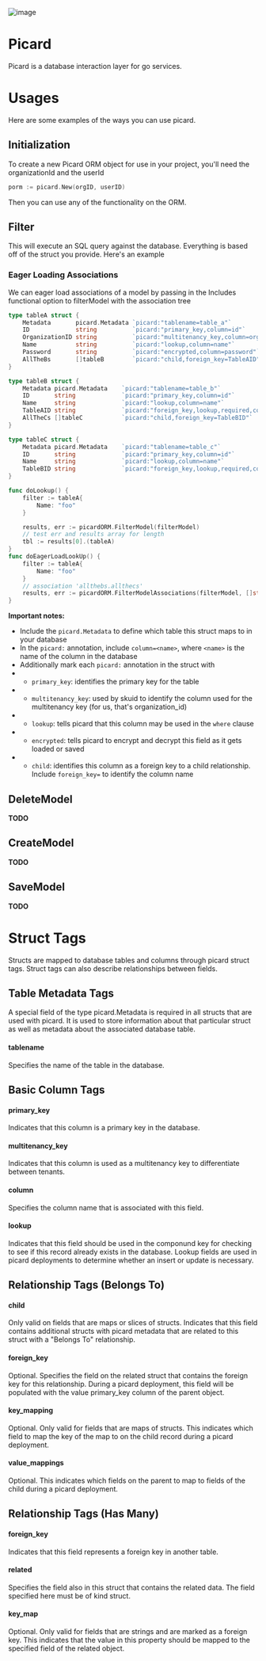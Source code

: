 ![image](https://user-images.githubusercontent.com/865759/36548565-9eb1cae8-17be-11e8-9a87-f3d0663dfe68.png)

# Picard

Picard is a database interaction layer for go services.

# Usages

Here are some examples of the ways you can use picard.

## Initialization

To create a new Picard ORM object for use in your project, you'll need the organizationId and the userId

```go
porm := picard.New(orgID, userID)
```

Then you can use any of the functionality on the ORM.

## Filter

This will execute an SQL query against the database. Everything is based off of the struct you provide. Here's an example

### Eager Loading Associations

We can eager load associations of a model by passing in the Includes functional option to filterModel with the association tree

```go
type tableA struct {
	Metadata       picard.Metadata `picard:"tablename=table_a"`
	ID             string          `picard:"primary_key,column=id"`
	OrganizationID string          `picard:"multitenancy_key,column=organization_id"`
	Name           string          `picard:"lookup,column=name"`
	Password       string          `picard:"encrypted,column=password"`
	AllTheBs       []tableB        `picard:"child,foreign_key=TableAID"`
}

type tableB struct {
	Metadata picard.Metadata 	`picard:"tablename=table_b"`
	ID       string          	`picard:"primary_key,column=id"`
	Name     string          	`picard:"lookup,column=name"`
	TableAID string 			`picard:"foreign_key,lookup,required,column=tablea_id"`
	AllTheCs []tableC			`picard:"child,foreign_key=TableBID"`
}

type tableC struct {
	Metadata picard.Metadata 	`picard:"tablename=table_c"`
	ID       string          	`picard:"primary_key,column=id"`
	Name     string          	`picard:"lookup,column=name"`
	TableBID string 			`picard:"foreign_key,lookup,required,column=tableb_id"`
}

func doLookup() {
	filter := tableA{
		Name: "foo"
	}

	results, err := picardORM.FilterModel(filterModel)
	// test err and results array for length
	tbl := results[0].(tableA)
}
func doEagerLoadLookUp() {
	filter := tableA{
		Name: "foo"
	}
	// association 'allthebs.allthecs'
	results, err := picardORM.FilterModelAssociations(filterModel, []string{"AllTheBs.AllTheCs"}))
}
```

__Important notes:__
- Include the `picard.Metadata` to define which table this struct maps to in your database
- In the `picard:` annotation, include `column=<name>`, where `<name>` is the name of the column in the database
- Additionally mark each `picard:` annotation in the struct with 
- - `primary_key`: identifies the primary key for the table
- - `multitenancy_key`: used by skuid to identify the column used for the multitenancy key (for us, that's organization_id)
- - `lookup`: tells picard that this column may be used in the `where` clause
- - `encrypted`: tells picard to encrypt and decrypt this field as it gets loaded or saved
- - `child`: identifies this column as a foreign key to a child relationship. Include `foreign_key=` to identify the column name


## DeleteModel

__TODO__

## CreateModel

__TODO__

## SaveModel

__TODO__

# Struct Tags
Structs are mapped to database tables and columns through picard struct tags. Struct tags can also describe relationships between fields.

## Table Metadata Tags
A special field of the type picard.Metadata is required in all structs that are used with picard. It is used to store information about that particular struct as well as metadata about the associated database table.

#### tablename
Specifies the name of the table in the database.

## Basic Column Tags

#### primary_key
Indicates that this column is a primary key in the database.

#### multitenancy_key
Indicates that this column is used as a multitenancy key to differentiate between tenants.

#### column
Specifies the column name that is associated with this field.

#### lookup
Indicates that this field should be used in the componund key for checking to see if this record already exists in the database. Lookup fields are used in picard deployments to determine whether an insert or update is necessary.

## Relationship Tags (Belongs To)

#### child
Only valid on fields that are maps or slices of structs. Indicates that this field contains additional structs with picard metadata that are related to this struct with a "Belongs To" relationship.

#### foreign_key
Optional. Specifies the field on the related struct that contains the foreign key for this relationship. During a picard deployment, this field will be populated with the value primary_key column of the parent object.

#### key_mapping
Optional. Only valid for fields that are maps of structs. This indicates which field to map the key of the map to on the child record during a picard deployment.

#### value_mappings
Optional. This indicates which fields on the parent to map to fields of the child during a picard deployment.

## Relationship Tags (Has Many)

#### foreign_key
Indicates that this field represents a foreign key in another table.

#### related
Specifies the field also in this struct that contains the related data. The field specified here must be of kind struct.

#### key_map
Optional. Only valid for fields that are strings and are marked as a foreign key. This indicates that the value in this property should be mapped to the specified field of the related object.

